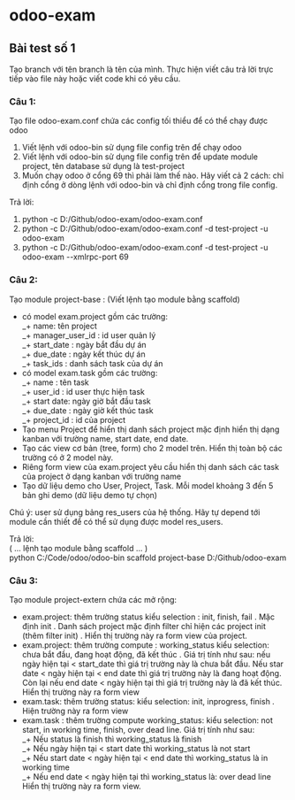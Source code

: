 ﻿# odoo-exam
## Bài test số 1  

Tạo branch với tên branch là tên của mình. Thực hiện viết câu trả lời trực tiếp vào file này hoặc viết code khi có yêu cầu.  

### Câu 1:  
Tạo file odoo-exam.conf chứa các config tối thiểu để có thể chạy được odoo  
1. Viết lệnh với odoo-bin sử dụng file config trên để chạy odoo  
2. Viết lệnh với odoo-bin sử dụng file config trên để update module project, tên database sử dụng là test-project  
3. Muốn chạy odoo ở cổng 69 thì phải làm thế nào. Hãy viết cả 2 cách: chỉ định cổng ở dòng lệnh với odoo-bin và chỉ định cổng trong file config.  

Trả lời: 
1. python -c D:/Github/odoo-exam/odoo-exam.conf
2. python -c D:/Github/odoo-exam/odoo-exam.conf -d test-project -u odoo-exam
3. python -c D:/Github/odoo-exam/odoo-exam.conf -d test-project -u odoo-exam --xmlrpc-port 69



### Câu 2:  
Tạo module project-base : (Viết lệnh tạo module bằng scaffold)  
- có model exam.project gồm các trường:   
_+ name: tên project   
_+ manager_user_id : id user quản lý   
_+ start_date : ngày bắt đầu dự án   
_+ due_date : ngày kết thúc dự án   
_+ task_ids : danh sách task của dự án  
- có model exam.task gồm các trường:   
_+ name : tên task   
_+ user_id : id user thực hiện task   
_+ start date: ngày giờ bắt đầu task   
_+ due_date : ngày giờ kết thúc task   
_+ project_id : id của project  
- Tạo menu Project để hiển thị danh sách project mặc định hiển thị dạng kanban với trường name, start date, end date.  
- Tạo các view cơ bản (tree, form) cho 2 model trên. Hiển thị toàn bộ các trường có ở 2 model này.  
- Riêng form view của exam.project yêu cầu hiển thị danh sách các task của project ở dạng kanban với trường name  
- Tạo dữ liệu demo cho User, Project, Task. Mỗi model khoảng 3 đến 5 bản ghi demo (dữ liệu demo tự chọn)

Chú ý: user sử dụng bảng res_users của hệ thống. Hãy tự depend tới module cần thiết để có thể sử dụng được model res_users.  

Trả lời:  
( ... lệnh tạo module bằng scaffold ... )  
python C:/Code/odoo/odoo-bin scaffold project-base D:/Github/odoo-exam

### Câu 3:  
Tạo module project-extern chứa các mở rộng:  
- exam.project: thêm trường status kiểu selection : init, finish, fail . Mặc định init . Danh sách project mặc định filter chỉ hiện các project init (thêm filter init) . Hiển thị trường này ra form view của project.  
- exam.project: thêm trường compute : working_status kiểu selection: chưa bắt đầu, đang hoạt động, đã kết thúc . Giá trị tính như sau: nếu ngày hiện tại < start_date thì giá trị trường này là chưa bắt đầu. Nếu star date < ngày hiện tại < end date thì giá trị trường này là đang hoạt động. Còn lại nếu end date < ngày hiện tại thì giá trị trường này là đã kết thúc. Hiển thị trường này ra form view  
- exam.task: thêm trường status: kiểu selection: init, inprogress, finish . Hiện trường này ra form view  
- exam.task : thêm trường compute working_status: kiểu selection: not start, in working time, finish, over dead line. Giá trị tính như sau:   
_+ Nếu status là finish thì working_status là finish   
_+ Nếu ngày hiện tại < start date thì working_status là not start   
_+ Nếu start date < ngày hiện tại < end date thì working_status là in working time   
_+ Nếu end date < ngày hiện tại thì working_status là: over dead line Hiển thị trường này ra form view.
